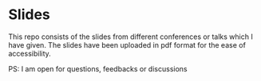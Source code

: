 # Slides
This repo consists of the slides from different conferences or talks which I have given. 
The slides have been uploaded in pdf format for the ease of accessibility. 






PS: I am open for questions, feedbacks or discussions

